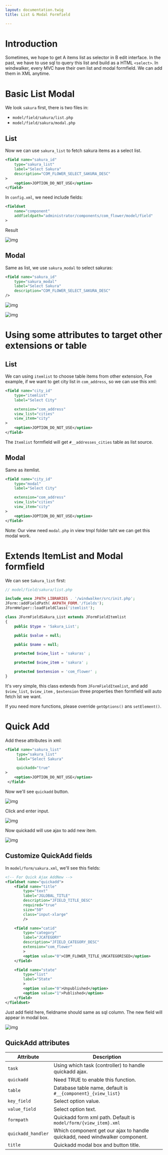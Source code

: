 ```yaml
---
layout: documentation.twig
title: List & Modal Formfield

---
```


# Introduction

Sometimes, we hope to get A items list as selector in B edit interface. In the past, we have to use sql to query
 this list and build as a HTML `<select>`. In windwalker, every MVC have their own list and modal formfield. We can
 add them in XML anytime.

# Basic List Modal

We look `sakura` first, there is two files in:

- `model/field/sakura/list.php`
- `model/field/sakura/modal.php`

## List

Now we can use `sakura_list` to fetch sakura items as a select list.

``` xml
<field name="sakura_id"
    type="sakura_list"
    label="Select Sakura"
    description="COM_FLOWER_SELECT_SAKURA_DESC"
>
    <option>JOPTION_DO_NOT_USE</option>
</field>
```

In `config.xml`, we need include fields:

``` xml
<fieldset
    name="component"
    addfieldpath="administrator/components/com_flower/model/field"
>
```

Result

![img](https://cloud.githubusercontent.com/assets/1639206/2786610/1bf0bd38-cb7a-11e3-8d2b-a6207a1c2b77.png)

## Modal

Same as list, we use `sakura_modal` to select sakuras:

``` xml
<field name="sakura_id"
    type="sakura_modal"
    label="Select Sakura"
    description="COM_FLOWER_SELECT_SAKURA_DESC"
/>
```

![img](https://cloud.githubusercontent.com/assets/1639206/2786639/8bb76f5e-cb7a-11e3-8a83-1acecf7c9c2f.png)

![img](https://cloud.githubusercontent.com/assets/1639206/2786642/a0fbdd32-cb7a-11e3-80e0-5682cc7d26d6.png)

# Using some attributes to target other extensions or table

## List

We can using `itemlist` to choose table items from other extension, Foe example, if we want to get city list in
 `com_address`, so we can use this xml:

``` xml
<field name="city_id"
    type="itemlist"
    label="Select City"

    extension="com_address"
    view_list="cities"
    view_item="city"
>
    <option>JOPTION_DO_NOT_USE</option>
</field>
```

The `Itemlist` formfield will get `#__addresses_cities` table as list source.

## Modal

Same as itemlist.

``` xml
<field name="city_id"
    type="modal"
    label="Select City"

    extension="com_address"
    view_list="cities"
    view_item="city"
>
    <option>JOPTION_DO_NOT_USE</option>
</field>
```

Note: Our view need `modal.php` in view tmpl folder taht we can get this modal work.

# Extends ItemList and Modal formfield

We can see `Sakura_list` first:

``` php
// model/field/sakura/list.php

include_once JPATH_LIBRARIES . '/windwalker/src/init.php';
JForm::addFieldPath( AKPATH_FORM.'/fields');
JFormHelper::loadFieldClass('itemlist');

class JFormFieldSakura_List extends JFormFieldItemlist
{
    public $type = 'Sakura_List';

    public $value = null;

    public $name = null;

    protected $view_list = 'sakuras' ;

    protected $view_item = 'sakura' ;

    protected $extension = 'com_flower' ;
}
```

It's very simple, this class extends from `JFormFieldItemlist`, and add `$view_list`, `$view_item` , `$extension`
 three properties then formfield will auto fetch lst we want.

If you need more functions, please override `getOptions()` ans `setElement()`.

# Quick Add

Add these attributes in xml:

``` xml
<field name="sakura_list"
     type="sakura_list"
     label="Select Sakura"

     quickadd="true"
>
    <option>JOPTION_DO_NOT_USE</option>
 </field>
```

Now we'll see `quickadd` button.

![img](https://cloud.githubusercontent.com/assets/1639206/2787202/97c1c220-cb86-11e3-967c-6ffb1e0494a8.png)

Click and enter input.

![img](https://cloud.githubusercontent.com/assets/1639206/2787207/c680082e-cb86-11e3-8cea-2b37f2e6fd24.png)

Now quickadd will use ajax to add new item.

![img](https://cloud.githubusercontent.com/assets/1639206/2787205/b3968332-cb86-11e3-95b0-9f01b7344ef8.png)

## Customize QuickAdd fields

In `model/form/sakura.xml`, we'll see this fields:

``` xml
<!-- For Quick Ajax AddNew -->
<fieldset name="quickadd">
    <field name="title"
        type="text"
        label="JGLOBAL_TITLE"
        description="JFIELD_TITLE_DESC"
        required="true"
        size="50"
        class="input-xlarge"
        />

    <field name="catid"
        type="category"
        label="JCATEGORY"
        description="JFIELD_CATEGORY_DESC"
        extension="com_flower"
        >
        <option value="0">COM_FLOWER_TITLE_UNCATEGORISED</option>
    </field>

    <field name="state"
        type="list"
        label="State"
        >
        <option value="0">Unpublished</option>
        <option value="1">Published</option>
    </field>
</fieldset>
```

Just add field here, fieldname should same as sql column. The new field will appear in modal box.

![img](https://cloud.githubusercontent.com/assets/1639206/2787468/977b40b6-cb8b-11e3-912e-3613e9a422bb.png)

## QuickAdd attributes

| Attribute      | Description |
| -------------- | ----------- |
|  `task`        | Using which task (controller) to handle quickadd ajax.|
|  `quickadd`    | Need TRUE to enable this function.|
|  `table`       | Database table name, default is `#__{component}_{view_list}`|
|  `key_field`   | Select option value.|
|  `value_field` | Select option text.|
|  `formpath`    | Quickadd form xml path. Default is `model/form/{view_item}.xml`|
|  `quickadd_handler` | Which component get our ajax to handle quickadd, need windwalker component.|
|  `title`       | Quickadd modal box and button title.|
